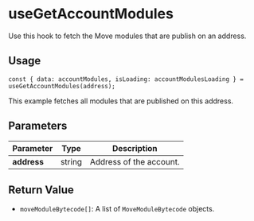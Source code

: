 # useGetAccountModules

Use this hook to fetch the Move modules that are publish on an address.

## Usage
``` tsx
const { data: accountModules, isLoading: accountModulesLoading } = useGetAccountModules(address);
```

This example fetches all modules that are published on this address.

## Parameters
| Parameter     | Type   | Description             |
| ------------- | ------ | ----------------------- |
| **address**   | string | Address of the account. |

## Return Value
* `moveModuleBytecode[]`: A list of `MoveModuleBytecode` objects.
